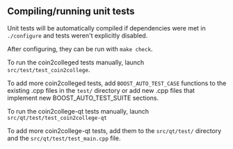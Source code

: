 Compiling/running unit tests
------------------------------------

Unit tests will be automatically compiled if dependencies were met in `./configure`
and tests weren't explicitly disabled.

After configuring, they can be run with `make check`.

To run the coin2colleged tests manually, launch `src/test/test_coin2college`.

To add more coin2colleged tests, add `BOOST_AUTO_TEST_CASE` functions to the existing
.cpp files in the `test/` directory or add new .cpp files that
implement new BOOST_AUTO_TEST_SUITE sections.

To run the coin2college-qt tests manually, launch `src/qt/test/test_coin2college-qt`

To add more coin2college-qt tests, add them to the `src/qt/test/` directory and
the `src/qt/test/test_main.cpp` file.
